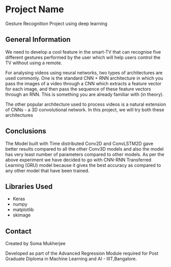 # Project Name
Gesture Recognition Project using deep learning


## General Information
We need to develop a cool feature in the smart-TV that can recognise five different gestures performed by the user which will help users control the TV without using a remote.

For analysing videos using neural networks, two types of architectures are used commonly. One is the standard CNN + RNN architecture in which you pass the images of a video through a CNN which extracts a feature vector for each image, and then pass the sequence of these feature vectors through an RNN. This is something you are already familiar with (in theory). 

The other popular architecture used to process videos is a natural extension of CNNs - a 3D convolutional network. In this project, we will try both these architectures

## Conclusions
The Model built with Time distributed Conv2D and ConvLSTM2D gave better results compared to all the other Conv3D models and also the model has very least number of parameters compared to other models.
As per the above experiment we have decided to go with CNN-RNN Transferred Learning (GRU) model because it gives the best accuracy as compared to any other model that have been trained.



## Libraries Used
- Keras 
- numpy 
- matplotlib 
- skimage



## Contact
Created by Soma Mukherjee


Developed as part of the Advanced Regression Module required for Post Graduate Diploma in Machine Learning and AI - IIIT,Bangalore.
